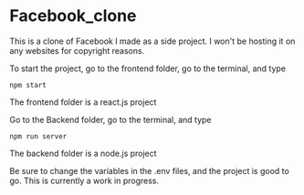 # Facebook_clone
This is a clone of Facebook I made as a side project. I won't be hosting it on any websites for copyright reasons.


To start the project, go to the frontend folder, go to the terminal, and type
```
npm start
```

The frontend folder is a react.js project

Go to the Backend folder, go to the terminal, and type 

```
npm run server
```

The backend folder is a node.js project

Be sure to change the variables in the .env files, and the project is good to go.
This is currently a work in progress.
